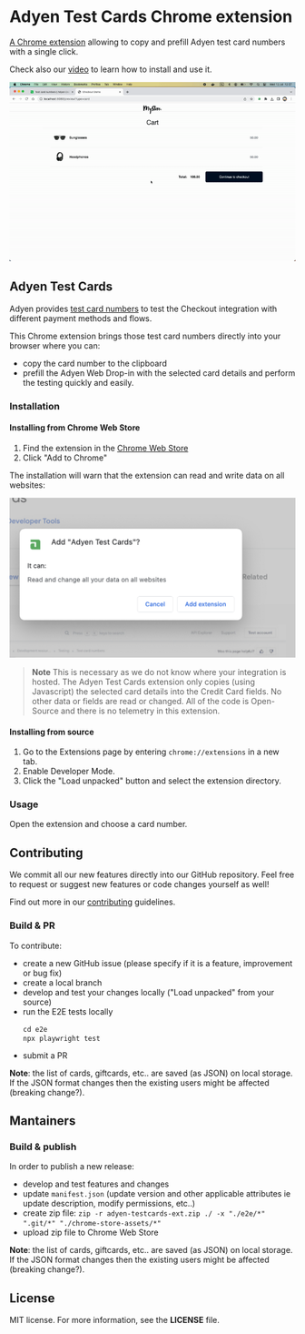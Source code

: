 # Adyen Test Cards Chrome extension

[A Chrome extension](https://chrome.google.com/webstore/detail/adyen-test-cards/icllkfleeahmemjgoibajcmeoehkeoag) allowing to copy and prefill Adyen test card numbers with a single click. 

Check also our [video](https://www.youtube.com/watch?v=INDxpfjnAnE&t=1s) to learn how to install and use it.

![Browser extension image](browser-extension.gif)

## Adyen Test Cards

Adyen provides [test card numbers](https://docs.adyen.com/development-resources/testing/test-card-numbers) to test the Checkout integration with different payment methods and flows.

This Chrome extension brings those test card numbers directly into your browser where you can:
* copy the card number to the clipboard
* prefill the Adyen Web Drop-in with the selected card details and perform the testing quickly and easily.

### Installation

#### Installing from Chrome Web Store

1. Find the extension in the [Chrome Web Store](https://chrome.google.com/webstore/detail/adyen-test-cards/icllkfleeahmemjgoibajcmeoehkeoag)
2. Click "Add to Chrome"

The installation will warn that the extension can read and write data on all websites:

![Chrome Web Store message](chrome-store-popup.png)

> **Note**
This is necessary as we do not know where your integration is hosted. The Adyen Test Cards extension only copies (using Javascript) the selected card details into the Credit Card fields. No other data or fields are read or changed. All of the code is Open-Source and there is no telemetry in this extension.
>

#### Installing from source

1. Go to the Extensions page by entering `chrome://extensions` in a new tab.
2. Enable Developer Mode.
3. Click the "Load unpacked" button and select the extension directory.


### Usage

Open the extension and choose a card number.

## Contributing

We commit all our new features directly into our GitHub repository. Feel free to request or suggest new features or code changes yourself as well!

Find out more in our [contributing](https://github.com/adyen-examples/.github/blob/main/CONTRIBUTING.md) guidelines.

### Build & PR

To contribute:
* create a new GitHub issue (please specify if it is a feature, improvement or bug fix)
* create a local branch
* develop and test your changes locally ("Load unpacked" from your source)
* run the E2E tests locally
  ```
  cd e2e
  npx playwright test
  ```
* submit a PR

**Note**: the list of cards, giftcards, etc.. are saved (as JSON) on local storage. If the JSON format changes then the existing users might be affected (breaking change?). 

## Mantainers

### Build & publish

In order to publish a new release:
* develop and test features and changes
* update `manifest.json` (update version and other applicable attributes ie update description, modify permissions, etc..)
* create zip file: `zip -r adyen-testcards-ext.zip ./ -x "./e2e/*" ".git/*" "./chrome-store-assets/*" `
* upload zip file to Chrome Web Store

**Note**: the list of cards, giftcards, etc.. are saved (as JSON) on local storage. If the JSON format changes then the existing users might be affected (breaking change?). 



## License

MIT license. For more information, see the **LICENSE** file.
